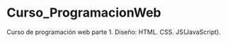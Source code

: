 # Curso_ProgramacionWeb
Curso de programación web parte 1.
Diseño:
  HTML.
  CSS.
  JS(JavaScript).
